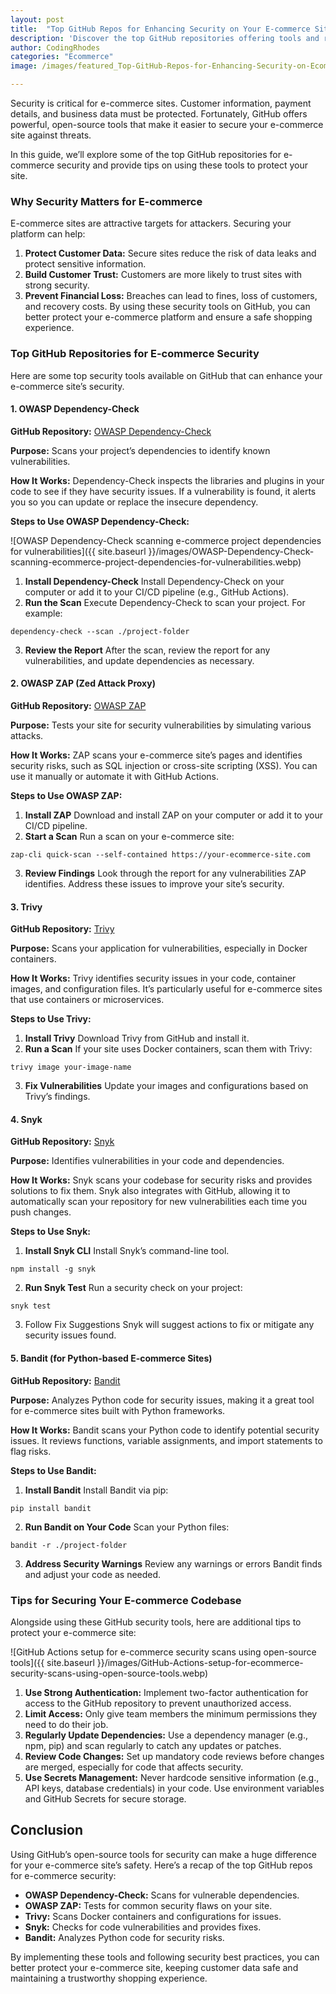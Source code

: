 ```yaml
---
layout: post
title:  "Top GitHub Repos for Enhancing Security on Your E-commerce Site"
description: 'Discover the top GitHub repositories offering tools and resources to enhance the security of your e-commerce site, from vulnerability scanning to secure coding practices.'
author: CodingRhodes
categories: "Ecommerce"
image: /images/featured_Top-GitHub-Repos-for-Enhancing-Security-on-Ecommerce-Site.webp

---
```

Security is critical for e-commerce sites. Customer information, payment details, and business data must be protected. Fortunately, GitHub offers powerful, open-source tools that make it easier to secure your e-commerce site against threats.

In this guide, we’ll explore some of the top GitHub repositories for e-commerce security and provide tips on using these tools to protect your site.

### Why Security Matters for E-commerce
E-commerce sites are attractive targets for attackers. Securing your platform can help:

1. **Protect Customer Data:** Secure sites reduce the risk of data leaks and protect sensitive information.
2. **Build Customer Trust:** Customers are more likely to trust sites with strong security.
3. **Prevent Financial Loss:** Breaches can lead to fines, loss of customers, and recovery costs.
By using these security tools on GitHub, you can better protect your e-commerce platform and ensure a safe shopping experience.

### Top GitHub Repositories for E-commerce Security
Here are some top security tools available on GitHub that can enhance your e-commerce site’s security.

#### 1. OWASP Dependency-Check
**GitHub Repository:** [OWASP Dependency-Check](https://github.com/jeremylong/DependencyCheck)

**Purpose:** Scans your project’s dependencies to identify known vulnerabilities.

**How It Works:** Dependency-Check inspects the libraries and plugins in your code to see if they have security issues. If a vulnerability is found, it alerts you so you can update or replace the insecure dependency.

**Steps to Use OWASP Dependency-Check:**

![OWASP Dependency-Check scanning e-commerce project dependencies for vulnerabilities]({{ site.baseurl }}/images/OWASP-Dependency-Check-scanning-ecommerce-project-dependencies-for-vulnerabilities.webp)

1. **Install Dependency-Check**
Install Dependency-Check on your computer or add it to your CI/CD pipeline (e.g., GitHub Actions).
2. **Run the Scan**
Execute Dependency-Check to scan your project. For example:
```
dependency-check --scan ./project-folder
```
3. **Review the Report**
After the scan, review the report for any vulnerabilities, and update dependencies as necessary.

#### 2. OWASP ZAP (Zed Attack Proxy)
**GitHub Repository:** [OWASP ZAP](https://github.com/zaproxy/zaproxy)

**Purpose:** Tests your site for security vulnerabilities by simulating various attacks.

**How It Works:** ZAP scans your e-commerce site’s pages and identifies security risks, such as SQL injection or cross-site scripting (XSS). You can use it manually or automate it with GitHub Actions.

**Steps to Use OWASP ZAP:**

1. **Install ZAP**
Download and install ZAP on your computer or add it to your CI/CD pipeline.
2. **Start a Scan**
Run a scan on your e-commerce site:
```
zap-cli quick-scan --self-contained https://your-ecommerce-site.com
```
3. **Review Findings**
Look through the report for any vulnerabilities ZAP identifies. Address these issues to improve your site’s security.

#### 3. Trivy
**GitHub Repository:** [Trivy](https://github.com/aquasecurity/trivy)

**Purpose:** Scans your application for vulnerabilities, especially in Docker containers.

**How It Works:** Trivy identifies security issues in your code, container images, and configuration files. It’s particularly useful for e-commerce sites that use containers or microservices.

**Steps to Use Trivy:**

1. **Install Trivy**
Download Trivy from GitHub and install it.
2. **Run a Scan**
If your site uses Docker containers, scan them with Trivy:
```
trivy image your-image-name
```
3. **Fix Vulnerabilities**
Update your images and configurations based on Trivy’s findings.

#### 4. Snyk
**GitHub Repository:** [Snyk](https://github.com/snyk/cli)

**Purpose:** Identifies vulnerabilities in your code and dependencies.

**How It Works:** Snyk scans your codebase for security risks and provides solutions to fix them. Snyk also integrates with GitHub, allowing it to automatically scan your repository for new vulnerabilities each time you push changes.

**Steps to Use Snyk:**

1. **Install Snyk CLI**
Install Snyk’s command-line tool.
```
npm install -g snyk
```
2. **Run Snyk Test**
Run a security check on your project:
```
snyk test
```
3. Follow Fix Suggestions
Snyk will suggest actions to fix or mitigate any security issues found.

#### 5. Bandit (for Python-based E-commerce Sites)
**GitHub Repository:** [Bandit](https://github.com/PyCQA/bandit)

**Purpose:** Analyzes Python code for security issues, making it a great tool for e-commerce sites built with Python frameworks.

**How It Works:** Bandit scans your Python code to identify potential security issues. It reviews functions, variable assignments, and import statements to flag risks.

**Steps to Use Bandit:**

1. **Install Bandit**
Install Bandit via pip:
```
pip install bandit
```
2. **Run Bandit on Your Code**
Scan your Python files:
```
bandit -r ./project-folder
```
3. **Address Security Warnings**
Review any warnings or errors Bandit finds and adjust your code as needed.

### Tips for Securing Your E-commerce Codebase
Alongside using these GitHub security tools, here are additional tips to protect your e-commerce site:

![GitHub Actions setup for e-commerce security scans using open-source tools]({{ site.baseurl }}/images/GitHub-Actions-setup-for-ecommerce-security-scans-using-open-source-tools.webp)

1. **Use Strong Authentication:** Implement two-factor authentication for access to the GitHub repository to prevent unauthorized access.
2. **Limit Access:** Only give team members the minimum permissions they need to do their job.
3. **Regularly Update Dependencies:** Use a dependency manager (e.g., npm, pip) and scan regularly to catch any updates or patches.
4. **Review Code Changes:** Set up mandatory code reviews before changes are merged, especially for code that affects security.
5. **Use Secrets Management:** Never hardcode sensitive information (e.g., API keys, database credentials) in your code. Use environment variables and GitHub Secrets for secure storage.

## Conclusion
Using GitHub’s open-source tools for security can make a huge difference for your e-commerce site’s safety. Here’s a recap of the top GitHub repos for e-commerce security:

+ **OWASP Dependency-Check:** Scans for vulnerable dependencies.
+ **OWASP ZAP:** Tests for common security flaws on your site.
+ **Trivy:** Scans Docker containers and configurations for issues.
+ **Snyk:** Checks for code vulnerabilities and provides fixes.
+ **Bandit:** Analyzes Python code for security risks.

By implementing these tools and following security best practices, you can better protect your e-commerce site, keeping customer data safe and maintaining a trustworthy shopping experience.
